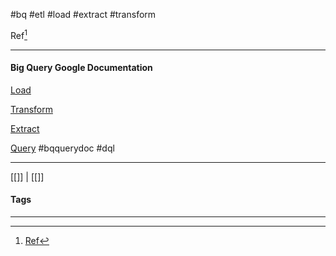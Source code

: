 #bq #etl #load #extract #transform

Ref[^1]
***

#### Big Query Google Documentation

[Load](https://cloud.google.com/bigquery/docs/loading-data?hl=pt-br)

[Transform](https://cloud.google.com/bigquery/docs/transform-intro?hl=pt-br)

[Extract](https://cloud.google.com/bigquery/docs/export-file?hl=pt-br)


[Query](https://cloud.google.com/bigquery/docs/query-overview?hl=pt-br)
#bqquerydoc #dql 
***
[[]] | [[]]
#### Tags
***
[^1]: [Ref](#)